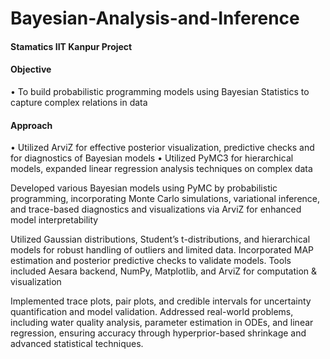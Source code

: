 # Bayesian-Analysis-and-Inference
#### Stamatics IIT Kanpur Project
#### Objective 
• To build probabilistic programming models using Bayesian Statistics to capture complex relations in data
#### Approach
• Utilized ArviZ for effective posterior visualization, predictive checks and for diagnostics of Bayesian models
• Utilized PyMC3 for hierarchical models, expanded linear regression analysis techniques on complex data

Developed various Bayesian models using PyMC by probabilistic programming, incorporating Monte Carlo simulations, variational inference, and trace-based diagnostics and visualizations via ArviZ for enhanced model interpretability

Utilized Gaussian distributions, Student’s t-distributions, and hierarchical models for robust handling of outliers and limited data. Incorporated MAP estimation and posterior predictive checks to validate models. Tools included Aesara backend, NumPy, Matplotlib, and ArviZ for computation & visualization

Implemented trace plots, pair plots, and credible intervals for uncertainty quantification and model validation. Addressed real-world problems, including water quality analysis, parameter estimation in ODEs, and linear regression, ensuring accuracy through hyperprior-based shrinkage and advanced statistical techniques.
